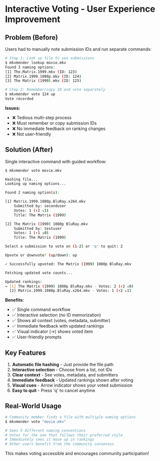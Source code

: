 # Interactive Voting - User Experience Improvement

## Problem (Before)
Users had to manually note submission IDs and run separate commands:

```bash
# Step 1: Look up file to see submissions
$ mkvmender lookup movie.mkv
Found 3 naming options:
[1] The.Matrix.1999.mkv (ID: 123)
[2] Matrix.1999.1080p.mkv (ID: 124)
[3] The Matrix (1999).mkv (ID: 125)

# Step 2: Remember/copy ID and vote separately
$ mkvmender vote 124 up
Vote recorded
```

**Issues:**
- ❌ Tedious multi-step process
- ❌ Must remember or copy submission IDs
- ❌ No immediate feedback on ranking changes
- ❌ Not user-friendly

## Solution (After)
Single interactive command with guided workflow:

```bash
$ mkvmender vote movie.mkv

Hashing file...
Looking up naming options...

Found 2 naming option(s):

[1] Matrix.1999.1080p.BluRay.x264.mkv
    Submitted by: seconduser
    Votes: 1 (↑2 ↓1)
    Title: The Matrix (1999)

[2] The Matrix (1999) 1080p BluRay.mkv
    Submitted by: testuser
    Votes: 1 (↑1 ↓0)
    Title: The Matrix (1999)

Select a submission to vote on (1-2) or 'q' to quit: 2

Upvote or downvote? (up/down): up

✓ Successfully upvoted: The Matrix (1999) 1080p BluRay.mkv

Fetching updated vote counts...

Updated rankings:
→ [1] The Matrix (1999) 1080p BluRay.mkv - Votes: 2 (↑2 ↓0)
  [2] Matrix.1999.1080p.BluRay.x264.mkv - Votes: 1 (↑2 ↓1)
```

**Benefits:**
- ✅ Single command workflow
- ✅ Interactive selection (no ID memorization)
- ✅ Shows all context (votes, metadata, submitter)
- ✅ Immediate feedback with updated rankings
- ✅ Visual indicator (→) shows voted item
- ✅ User-friendly prompts

## Key Features

1. **Automatic file hashing** - Just provide the file path
2. **Interactive selection** - Choose from a list, not IDs
3. **Clear context** - See votes, metadata, and submitters
4. **Immediate feedback** - Updated rankings shown after voting
5. **Visual cues** - Arrow indicator shows your voted submission
6. **Easy to quit** - Press 'q' to cancel anytime

## Real-World Usage

```bash
# Community member finds a file with multiple naming options
$ mkvmender vote "movie.mkv"

# Sees 5 different naming conventions
# Votes for the one that follows their preferred style
# Immediately sees it move up in rankings
# Other users benefit from the community consensus
```

This makes voting accessible and encourages community participation!
